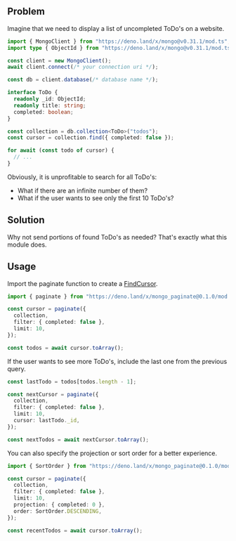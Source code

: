 ## Problem

Imagine that we need to display a list of uncompleted ToDo's on a website.

```ts
import { MongoClient } from "https://deno.land/x/mongo@v0.31.1/mod.ts";
import type { ObjectId } from "https://deno.land/x/mongo@v0.31.1/mod.ts";

const client = new MongoClient();
await client.connect(/* your connection uri */);

const db = client.database(/* database name */);

interface ToDo {
  readonly _id: ObjectId;
  readonly title: string;
  completed: boolean;
}

const collection = db.collection<ToDo>("todos");
const cursor = collection.find({ completed: false });

for await (const todo of cursor) {
  // ...
}
```

Obviously, it is unprofitable to search for all ToDo's:

- What if there are an infinite number of them?
- What if the user wants to see only the first 10 ToDo's?

## Solution

Why not send portions of found ToDo's as needed? That's exactly what this module
does.

## Usage

Import the paginate function to create a
[FindCursor](https://deno.land/x/mongo@v0.31.1/src/collection/commands/find.ts?source#L13).

```ts
import { paginate } from "https://deno.land/x/mongo_paginate@0.1.0/mod.ts";

const cursor = paginate({
  collection,
  filter: { completed: false },
  limit: 10,
});

const todos = await cursor.toArray();
```

If the user wants to see more ToDo's, include the last one from the previous
query.

```ts
const lastTodo = todos[todos.length - 1];

const nextCursor = paginate({
  collection,
  filter: { completed: false },
  limit: 10,
  cursor: lastTodo._id,
});

const nextTodos = await nextCursor.toArray();
```

You can also specify the projection or sort order for a better experience.

```ts
import { SortOrder } from "https://deno.land/x/mongo_paginate@0.1.0/mod.ts";

const cursor = paginate({
  collection,
  filter: { completed: false },
  limit: 10,
  projection: { completed: 0 },
  order: SortOrder.DESCENDING,
});

const recentTodos = await cursor.toArray();
```
